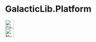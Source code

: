 # GalacticLib.Platform

<a href="https://github.com/Galacticai/GalacticLib.Platforms/actions/runs/3277335543/jobs/5394485750" >
    <img 
        height=28 
        alt="GitHub Workflow Status" 
        src="https://img.shields.io/github/workflow/status/Galacticai/GalacticLib.Platforms/.NET?label=Build&logo=dotnet" 
    />
</a>
<br/>
<a href="https://nuget.org/packages/GalacticLib.Platforms" >
    <img
        height=28
        alt="Nugget Package"
        src="https://buildstats.info/nuget/GalacticLib.Platforms"
    />
</a>
